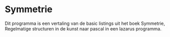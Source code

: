 # Symmetrie
Dit programma is een vertaling van de basic listings uit het boek Symmetrie, Regelmatige structuren in de kunst naar pascal in een lazarus programma.
